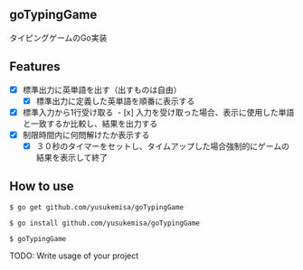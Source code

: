 ## goTypingGame
タイピングゲームのGo実装

## Features
- [x] 標準出力に英単語を出す（出すものは自由）
  - [x] 標準出力に定義した英単語を順番に表示する
- [x] 標準入力から1行受け取る
  - [x] 入力を受け取った場合、表示に使用した単語と一致するか比較し、結果を出力する
- [x] 制限時間内に何問解けたか表示する
  - [x] ３０秒のタイマーをセットし、タイムアップした場合強制的にゲームの結果を表示して終了

## How to use

```
$ go get github.com/yusukemisa/goTypingGame

$ go install github.com/yusukemisa/goTypingGame

$ goTypingGame
```

TODO: Write usage of your project
